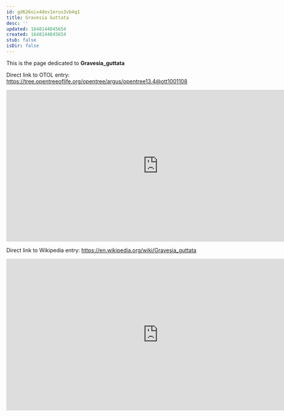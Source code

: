 ```yaml
---
id: gd626oix4dov1erus3vb4q1
title: Gravesia Guttata
desc: ''
updated: 1648144045654
created: 1648144045654
stub: false
isDir: false
---
```

This is the page dedicated to **Gravesia_guttata**


Direct link to OTOL entry: https://tree.opentreeoflife.org/opentree/argus/opentree13.4@ott1001108



<html>
    <body>
    <iframe src="https://tree.opentreeoflife.org/opentree/argus/opentree13.4@ott1001108"
    width="800" height="400" frameborder="0" allowfullscreen> </iframe>
    </body>
</html>
    


Direct link to Wikipedia entry: https://en.wikipedia.org/wiki/Gravesia_guttata



<html>
    <body>
    <iframe src="https://en.wikipedia.org/wiki/Gravesia_guttata"
    width="800" height="400" frameborder="0" allowfullscreen> </iframe>
    </body>
</html>
    
